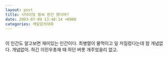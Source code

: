 ```yaml
---
layout: post
title: 사덕이형 벌써 한건 했다며?
date: 2003-07-09 13:48:14 +0900
categories: 깨달음의대화
---
```

<img src="./assets/attach/images/198/283/001/1057726094.jpg" border="0" alt="" />  
  
이 인간도 알고보면 재미있는 인간이다. 최병렬이 물먹이고 일 저질렀다는데 참 개념없다. 개념없어. 하긴 이민우총재 때 하던 버릇 개주었을리 없고.

